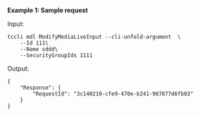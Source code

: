 **Example 1: Sample request**



Input: 

```
tccli mdl ModifyMediaLiveInput --cli-unfold-argument  \
    --Id 111\
    --Name sddd\
    --SecurityGroupIds 1111
```

Output: 
```
{
    "Response": {
        "RequestId": "3c140219-cfe9-470e-b241-907877d6fb03"
    }
}
```

